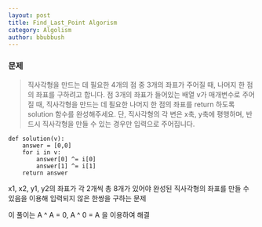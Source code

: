 ```yaml
---
layout: post
title: Find_Last_Point Algorism
category: Algolism
author: bbubbush
---
```


### 문제
>직사각형을 만드는 데 필요한 4개의 점 중 3개의 좌표가 주어질 때, 나머지 한 점의 좌표를 구하려고 합니다. 점 3개의 좌표가 들어있는 배열 v가 매개변수로 주어질 때, 직사각형을 만드는 데 필요한 나머지 한 점의 좌표를 return 하도록 solution 함수를 완성해주세요. 단, 직사각형의 각 변은 x축, y축에 평행하며, 반드시 직사각형을 만들 수 있는 경우만 입력으로 주어집니다.

    def solution(v):
        answer = [0,0]
        for i in v:
            answer[0] ^= i[0]
            answer[1] ^= i[1]
        return answer

x1, x2, y1, y2의 좌표가 각 2개씩 총 8개가 있어야 완성된 직사각형의 좌표를 만들 수 있음을 이용해 입력되지 않은 한쌍을 구하는 문제

이 풀이는  A ^ A = 0, A ^ 0 = A  을 이용하여 해결









<!-- <ul>
  {% for post in site.posts %}
    <li>
      <a href="{{ post.url }}">{{ post.title }}</a>
    </li>
  {% endfor %}
</ul> -->